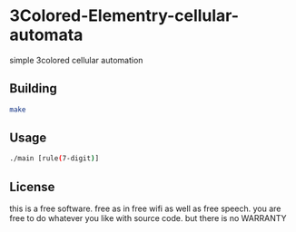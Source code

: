 # 3Colored-Elementry-cellular-automata
simple 3colored cellular automation

## Building
```bash
make
```

## Usage
```bash
./main [rule(7-digit)]
```

## License
this is a free software. free as in free wifi as well as free speech. you are free to do whatever you like with source code. but there is no WARRANTY
